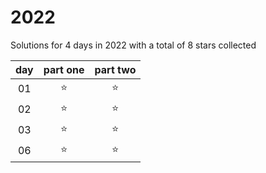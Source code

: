 # 2022
Solutions for 4 days in 2022 with a total of 8 stars collected

| day   | part one | part two |
| :---: | :------: | :------: |
| 01 | ⭐️ | ⭐️ |
| 02 | ⭐️ | ⭐️ |
| 03 | ⭐️ | ⭐️ |
| 06 | ⭐️ | ⭐️ |